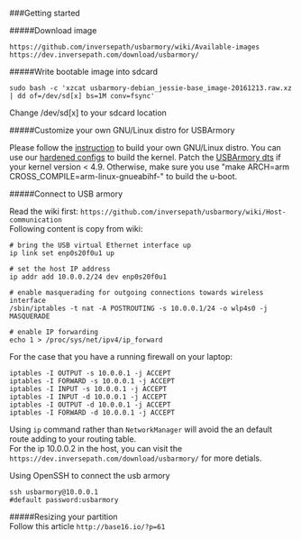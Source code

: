 ###Getting started   

   
#####Download image   
   
    https://github.com/inversepath/usbarmory/wiki/Available-images   
    https://dev.inversepath.com/download/usbarmory/   


   
#####Write bootable image into sdcard

    sudo bash -c 'xzcat usbarmory-debian_jessie-base_image-20161213.raw.xz | dd of=/dev/sd[x] bs=1M conv=fsync'   

Change /dev/sd[x] to your sdcard location   

#####Customize your own GNU/Linux distro for USBArmory

Please follow the [instruction](https://github.com/inversepath/usbarmory/wiki/Preparing-a-bootable-microSD-image#kernel-linux-490) to build your own GNU/Linux distro. You can use our [hardened configs](https://github.com/hardenedlinux/embedded-iot_profile/tree/master/hardened_config) to build the kernel. Patch the [USBArmory dts](http://git.kernel.org/cgit/linux/kernel/git/torvalds/linux.git/commit/?id=17028ca2a5030a2e97f87b3290f814ba860480c0) if your kernel version < 4.9. Otherwise, make sure you use "make ARCH=arm CROSS_COMPILE=arm-linux-gnueabihf-" to build the u-boot.

#####Connect to USB armory

Read the wiki first: `https://github.com/inversepath/usbarmory/wiki/Host-communication`   
Following content is copy from wiki:   

    # bring the USB virtual Ethernet interface up   
    ip link set enp0s20f0u1 up   
       
    # set the host IP address   
    ip addr add 10.0.0.2/24 dev enp0s20f0u1   
       
    # enable masquerading for outgoing connections towards wireless interface   
    /sbin/iptables -t nat -A POSTROUTING -s 10.0.0.1/24 -o wlp4s0 -j MASQUERADE   
    
    # enable IP forwarding   
    echo 1 > /proc/sys/net/ipv4/ip_forward   

For the case that you have a running firewall on your laptop:

    iptables -I OUTPUT -s 10.0.0.1 -j ACCEPT
    iptables -I FORWARD -s 10.0.0.1 -j ACCEPT
    iptables -I INPUT -s 10.0.0.1 -j ACCEPT
    iptables -I INPUT -d 10.0.0.1 -j ACCEPT
    iptables -I OUTPUT -d 10.0.0.1 -j ACCEPT
    iptables -I FORWARD -d 10.0.0.1 -j ACCEPT
    
Using `ip` command rather than `NetworkManager` will avoid the an default route adding to your routing table.   
For the ip 10.0.0.2 in the host, you can visit the `https://dev.inversepath.com/download/usbarmory/` for more detials.   

Using OpenSSH to connect the usb armory   

    ssh usbarmory@10.0.0.1   
    #default password:usbarmory   

   
#####Resizing your partition   
Follow this article `http://base16.io/?p=61`   


